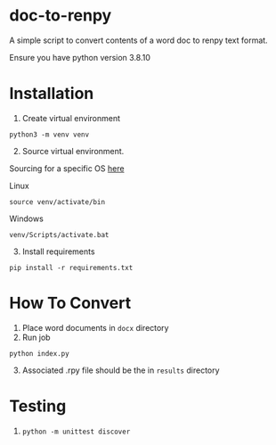 # doc-to-renpy

A simple script to convert contents of a word doc to renpy text format.

Ensure you have python version 3.8.10

# Installation

1. Create virtual environment
```
python3 -m venv venv
```

2. Source virtual environment.

Sourcing for a specific OS [here](https://docs.python.org/3/library/venv.html#module-venv)

Linux
```
source venv/activate/bin
```

Windows
```
venv/Scripts/activate.bat
```

3. Install requirements
```
pip install -r requirements.txt
```

# How To Convert

1. Place word documents in `docx` directory
2. Run job
```
python index.py
```
3. Associated .rpy file should be the in `results` directory

# Testing

1. `python -m unittest discover`